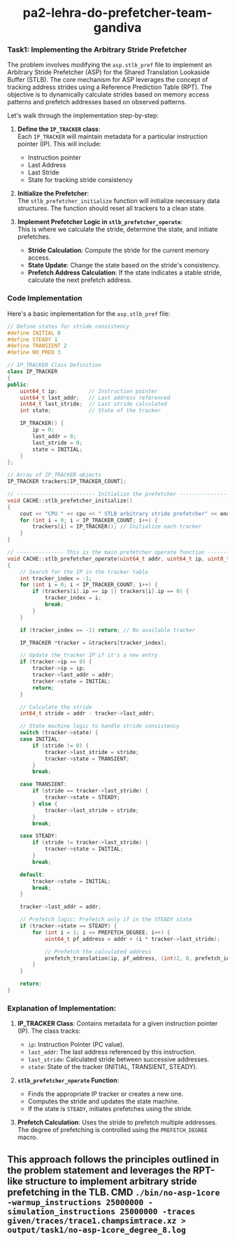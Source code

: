 <p align="center">
  <h1 align="center"> pa2-lehra-do-prefetcher-team-gandiva </h1>

### Task1: Implementing the Arbitrary Stride Prefetcher

The problem involves modifying the `asp.stlb_pref` file to implement an Arbitrary Stride Prefetcher (ASP) for the Shared Translation Lookaside Buffer (STLB). The core mechanism for ASP leverages the concept of tracking address strides using a Reference Prediction Table (RPT). The objective is to dynamically calculate strides based on memory access patterns and prefetch addresses based on observed patterns.

Let's walk through the implementation step-by-step:

1. **Define the `IP_TRACKER` class**:  
   Each `IP_TRACKER` will maintain metadata for a particular instruction pointer (IP). This will include:
   - Instruction pointer
   - Last Address
   - Last Stride
   - State for tracking stride consistency

2. **Initialize the Prefetcher**:  
   The `stlb_prefetcher_initialize` function will initialize necessary data structures. The function should reset all trackers to a clean state.

3. **Implement Prefetcher Logic in `stlb_prefetcher_operate`**:  
   This is where we calculate the stride, determine the state, and initiate prefetches.  
   - **Stride Calculation**: Compute the stride for the current memory access.
   - **State Update**: Change the state based on the stride's consistency.
   - **Prefetch Address Calculation**: If the state indicates a stable stride, calculate the next prefetch address.

### Code Implementation
Here's a basic implementation for the `asp.stlb_pref` file:

```cpp
// Define states for stride consistency
#define INITIAL 0
#define STEADY 1
#define TRANSIENT 2
#define NO_PRED 3

// IP_TRACKER Class Definition
class IP_TRACKER
{
public:
    uint64_t ip;          // Instruction pointer
    uint64_t last_addr;   // Last address referenced
    int64_t last_stride;  // Last stride calculated
    int state;            // State of the tracker

    IP_TRACKER() {
        ip = 0;
        last_addr = 0;
        last_stride = 0;
        state = INITIAL;
    }
};

// Array of IP_TRACKER objects
IP_TRACKER trackers[IP_TRACKER_COUNT];

// ------------------------- Initialize the prefetcher ------------------------- //
void CACHE::stlb_prefetcher_initialize()
{
    cout << "CPU " << cpu << " STLB arbitrary stride prefetcher" << endl;
    for (int i = 0; i < IP_TRACKER_COUNT; i++) {
        trackers[i] = IP_TRACKER(); // Initialize each tracker
    }
}

// --------------- This is the main prefetcher operate function ---------------- //
void CACHE::stlb_prefetcher_operate(uint64_t addr, uint64_t ip, uint8_t cache_hit, uint8_t type, uint64_t prefetch_id, uint8_t instruction)
{
    // Search for the IP in the tracker table
    int tracker_index = -1;
    for (int i = 0; i < IP_TRACKER_COUNT; i++) {
        if (trackers[i].ip == ip || trackers[i].ip == 0) {
            tracker_index = i;
            break;
        }
    }

    if (tracker_index == -1) return; // No available tracker

    IP_TRACKER *tracker = &trackers[tracker_index];

    // Update the tracker IP if it's a new entry
    if (tracker->ip == 0) {
        tracker->ip = ip;
        tracker->last_addr = addr;
        tracker->state = INITIAL;
        return;
    }

    // Calculate the stride
    int64_t stride = addr - tracker->last_addr;

    // State machine logic to handle stride consistency
    switch (tracker->state) {
    case INITIAL:
        if (stride != 0) {
            tracker->last_stride = stride;
            tracker->state = TRANSIENT;
        }
        break;

    case TRANSIENT:
        if (stride == tracker->last_stride) {
            tracker->state = STEADY;
        } else {
            tracker->last_stride = stride;
        }
        break;

    case STEADY:
        if (stride != tracker->last_stride) {
            tracker->state = INITIAL;
        }
        break;

    default:
        tracker->state = INITIAL;
        break;
    }

    tracker->last_addr = addr;

    // Prefetch logic: Prefetch only if in the STEADY state
    if (tracker->state == STEADY) {
        for (int i = 1; i <= PREFETCH_DEGREE; i++) {
            uint64_t pf_address = addr + (i * tracker->last_stride);

            // Prefetch the calculated address
            prefetch_translation(ip, pf_address, (int)2, 0, prefetch_id, instruction);
        }
    }

    return;
}
```

### Explanation of Implementation:
1. **IP_TRACKER Class**: Contains metadata for a given instruction pointer (IP). The class tracks:
   - `ip`: Instruction Pointer (PC value).
   - `last_addr`: The last address referenced by this instruction.
   - `last_stride`: Calculated stride between successive addresses.
   - `state`: State of the tracker (INITIAL, TRANSIENT, STEADY).

2. **`stlb_prefetcher_operate` Function**:
   - Finds the appropriate IP tracker or creates a new one.
   - Computes the stride and updates the state machine.
   - If the state is `STEADY`, initiates prefetches using the stride.

3. **Prefetch Calculation**: Uses the stride to prefetch multiple addresses. The degree of prefetching is controlled using the `PREFETCH_DEGREE` macro.

This approach follows the principles outlined in the problem statement and leverages the RPT-like structure to implement arbitrary stride prefetching in the TLB.
CMD `./bin/no-asp-1core -warmup_instructions 25000000 -simulation_instructions 25000000 -traces given/traces/trace1.champsimtrace.xz > output/task1/no-asp-1core_degree_8.log`
---

